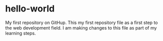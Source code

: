 # hello-world
My first repository on GitHup.
This my first repository file as a first step to the web development field.
I am making changes to this file as part of my learning steps.

